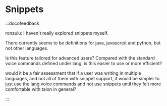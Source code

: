 # Snippets

:::docofeedback

ronzulu: I haven't really explored snippets myself.

There currently seems to be definitions for java, javascript and python, but not other languages.

Is this feature tailored for advanced users? Compared with the standard voice commands defined under lang,
is this easier to use or more efficient?

would it be a fair assessment that if a user was writing in multiple languages, and not all of them
with snippet support, it would be simpler to just use the lang voice commands and not use snippets 
until they felt more comfortable with talon in general?


:::
